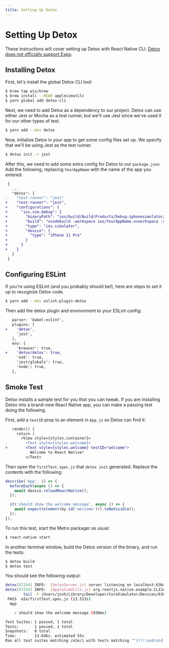 ```yaml
---
title: Setting Up Detox
---
```


# Setting Up Detox

These instructions will cover setting up Detox with React Native CLI. [Detox does not officially support Expo](https://github.com/wix/Detox/blob/master/docs/Guide.Expo.md).

## Installing Detox

First, let's install the global Detox CLI tool:

```bash
$ brew tap wix/brew
$ brew install --HEAD applesimutils
$ yarn global add detox-cli
```

Next, we need to add Detox as a dependency to our project. Detox can use either Jest or Mocha as a test runner, but we'll use Jest since we've used it for our other types of test.

```bash
$ yarn add --dev detox
```

Now, initialize Detox in your app to get some config files set up. We specify that we'll be using Jest as the test runner.

```bash
$ detox init -r jest
```

After this, we need to add some extra config for Detox to our `package.json`. Add the following, replacing `YourAppName` with the name of the app you entered:

```diff
 {
   ...
   "detox": {
-    "test-runner": "jest"
+    "test-runner": "jest",
+    "configurations": {
+      "ios.sim.debug": {
+        "binaryPath": "ios/build/Build/Products/Debug-iphonesimulator/YourAppName.app",
+        "build": "xcodebuild -workspace ios/YourAppName.xcworkspace -scheme YourAppName -configuration Debug -sdk iphonesimulator -derivedDataPath ios/build",
+        "type": "ios.simulator",
+        "device": {
+          "type": "iPhone 11 Pro"
+        }
+      }
+    }
   }
 }
```

## Configuring ESLint

If you're using ESLint (and you probably should be!), here are steps to set it up to recognize Detox code.

```bash
$ yarn add --dev eslint-plugin-detox
```

Then add the detox plugin and environment to your ESLint config:

```diff
   parser: 'babel-eslint',
   plugins: [
+    'detox',
     'jest',
   ],
   env: {
     'browser': true,
+    'detox/detox': true,
     'es6': true,
     'jest/globals': true,
     'node': true,
   },
```

## Smoke Test

Detox installs a sample test for you that you can tweak. If you are installing Detox into a brand-new React Native app, you can make a passing test doing the following.

First, add a `testID` prop to an element in `App.js` so Detox can find it:

```diff
   render() {
     return (
       <View style={styles.container}>
-        <Text style={styles.welcome}>
+        <Text style={styles.welcome} testID="welcome">
           Welcome to React Native!
         </Text>
```

Then open the `firstTest.spec.js` that `detox init` generated. Replace the contents with the following:

```javascript
describe('App', () => {
  beforeEach(async () => {
    await device.reloadReactNative();
  });

  it('should show the welcome message', async () => {
    await expect(element(by.id('welcome'))).toBeVisible();
  });
});
```

To run this test, start the Metro packager as usual:

```bash
$ react-native start
```

In another terminal window, build the Detox version of the binary, and run the tests:

```bash
$ detox build
$ detox test
```

You should see the following output:

```bash
detox[87254] INFO:  [DetoxServer.js] server listening on localhost:63646...
detox[87254] INFO:  [AppleSimUtils.js] org.reactjs.native.example.CLIJestTest launched. The stdout and stderr logs were recreated, you can watch them with:
        tail -F /Users/josh/Library/Developer/CoreSimulator/Devices/638CF558-A2B2-4C27-9C8D-7DB5E348E5D8/data/tmp/detox.last_launch_app_log.{out,err}
 PASS  e2e/firstTest.spec.js (13.513s)
  App

    ✓ should show the welcome message (930ms)

Test Suites: 1 passed, 1 total
Tests:       1 passed, 1 total
Snapshots:   0 total
Time:        13.646s, estimated 55s
Ran all test suites matching /e2e/i with tests matching "^((?!:android:).)*$".
```
